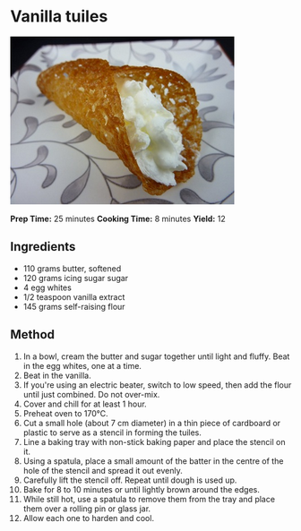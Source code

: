 # Vanilla tuiles

![Name](resources/tuiles.jpg)

**Prep Time:** 25 minutes
**Cooking Time:** 8 minutes
**Yield:** 12

## Ingredients
- 110 grams butter, softened
- 120 grams icing sugar sugar
- 4 egg whites
- 1/2 teaspoon vanilla extract
- 145 grams self-raising flour

## Method
1. In a bowl, cream the butter and sugar together until light and fluffy. Beat in the egg whites, one at a time. 
1. Beat in the vanilla.
1. If you're using an electric beater, switch to low speed, then add the flour until just combined. Do not over-mix. 
1. Cover and chill for at least 1 hour.
1. Preheat oven to 170°C.
1. Cut a small hole (about 7 cm diameter) in a thin piece of cardboard or plastic to serve as a stencil in forming the tuiles.
1. Line a baking tray with non-stick baking paper and place the stencil on it. 
1. Using a spatula, place a small amount of the batter in the centre of the hole of the stencil and spread it out evenly. 
1. Carefully lift the stencil off. Repeat until dough is used up.
1. Bake for 8 to 10 minutes or until lightly brown around the edges. 
1. While still hot, use a spatula to remove them from the tray and place them over a rolling pin or glass jar. 
1. Allow each one to harden and cool.